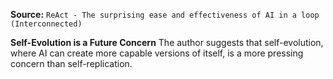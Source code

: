 **Source:** `ReAct - The surprising ease and effectiveness of AI in a loop (Interconnected)`

**Self-Evolution is a Future Concern**
The author suggests that self-evolution, where AI can create more capable versions of itself, is a more pressing concern than self-replication.
